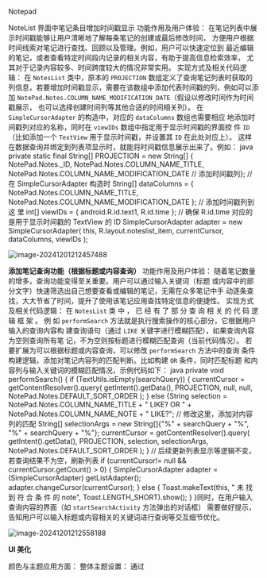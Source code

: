 Notepad 

 NoteList 界面中笔记条目增加时间戳显示 功能作用及用户体验： 在笔记列表中展示时间戳能够让用户清晰地了解每条笔记的创建或最后修改时间， 方便用户根据时间线索对笔记进行查找、回顾以及管理。例如，用户可以快速定位到 最近编辑的笔记，或者查看特定时间段内记录的相关内容，有助于提高信息检索效率， 尤其对于记录内容较多、时间跨度较大的情况非常实用。 实现方式及相关代码逻辑： 在 `NotesList` 类中，原本的 `PROJECTION` 数组定义了查询笔记列表时获取的 列信息，若要增加时间戳显示，需要在该数组中添加代表时间戳的列，例如可以添加 `NotePad.Notes.COLUMN_NAME_MODIFICATION_DATE`（假设以修改时间作为时间戳展示， 也可以选择创建时间列等其他合适的时间相关列）。 在 `SimpleCursorAdapter` 的构造中，对应的 `dataColumns` 数组也需要相应 地添加时间戳列对应的名称，同时在 `viewIDs` 数组中指定用于显示时间戳的界面控 件 `ID`（比如添加一个 `TextView` 用于显示时间戳，并设置其 `ID` 在此处对应上）。 这样在数据查询并绑定到列表项显示时，就能将时间戳信息展示出来了。例如： java private static final String[] PROJECTION = new String[] { NotePad.Notes._ID, NotePad.Notes.COLUMN_NAME_TITLE, NotePad.Notes.COLUMN_NAME_MODIFICATION_DATE // 添加时间戳列}; // 在 SimpleCursorAdapter 构造时 String[] dataColumns = { NotePad.Notes.COLUMN_NAME_TITLE, NotePad.Notes.COLUMN_NAME_MODIFICATION_DATE }; // 添加时间戳列到这 里 int[] viewIDs = { android.R.id.text1, R.id.time }; // 确保 R.id.time 对应的 是用于显示时间戳的 TextView 的 ID SimpleCursorAdapter adapter = new SimpleCursorAdapter( this, R.layout.noteslist_item, currentCursor, dataColumns, viewIDs );

![image-20241201212457488](C:\Users\ryan\Desktop\NotePad_new-master\image-20241201212457488.png)

**添加笔记查询功能（根据标题或内容查询）** 功能作用及用户体验： 随着笔记数量的增多，查询功能变得至关重要。用户可以通过输入关键词（标题 或内容中的部分文字）快速筛选出自己想要查看或编辑的笔记，无需在众多笔记中手 动逐条查找，大大节省了时间，提升了使用该笔记应用查找特定信息的便捷性。 实现方式及相关代码逻辑： 在 `NotesList` 类 中 ， 已 经 有 了 部 分 查 询 相 关 的 代 码 逻 辑 框 架 。 例 如 `performSearch` 方法就是执行搜索操作的核心部分，它根据用户输入的查询内容构 建查询语句（通过 `LIKE` 关键字进行模糊匹配），如果查询内容为空则查询所有笔 记，不为空则按标题进行模糊匹配查询（当前代码情况）。 若要扩展为可以根据标题或内容查询，可以修改 `performSearch` 方法中的查询 条件构建逻辑，添加对笔记内容列的匹配判断。比如构建 `OR` 条件，同时匹配标题 和内容列与输入关键词的模糊匹配情况，示例代码如下： java private void performSearch() { if (TextUtils.isEmpty(searchQuery)) { currentCursor = getContentResolver().query( getIntent().getData(), PROJECTION, null, null, NotePad.Notes.DEFAULT_SORT_ORDER ); } else {String selection = NotePad.Notes.COLUMN_NAME_TITLE + " LIKE? OR " + NotePad.Notes.COLUMN_NAME_NOTE + " LIKE?"; // 修改这里，添加对内容列的匹配 String[] selectionArgs = new String[]{"%" + searchQuery + "%", "%" + searchQuery + "%"}; currentCursor = getContentResolver().query( getIntent().getData(), PROJECTION, selection, selectionArgs, NotePad.Notes.DEFAULT_SORT_ORDER ); } // 后续更新列表显示等逻辑不变，若查询结果不为空，刷新列表 if (currentCursor!= null && currentCursor.getCount() > 0) { SimpleCursorAdapter adapter = (SimpleCursorAdapter) getListAdapter(); adapter.changeCursor(currentCursor); } else { Toast.makeText(this, " 未 找 到 符 合 条 件 的 note", Toast.LENGTH_SHORT).show(); } }同时，在用户输入查询内容的界面（如 `startSearchActivity` 方法弹出的对话框） 需要做好提示，告知用户可以输入标题或内容相关的关键词进行查询等交互细节优化。

![image-20241201212558188](C:\Users\ryan\Desktop\NotePad_new-master\image-20241201212558188.png)

**UI 美化** 

颜色与主题应用方面： 整体主题设置： 通过 <style name="AppTheme"
parent="Theme.MaterialComponents.Light.NoActionBar"> 定义了应用的基础主题，其中设置了 android:windowBackground 为@color/white，这使得整个应用窗口的背景呈现白色，营造出简洁明亮的视觉基础效果。同时还定义了 AppTheme.Light 和AppTheme.Dark 两种不同风格的主题变体，分别适用于亮色和暗色模式（例如AppTheme.Dark 中 设 置 android:windowBackground 为 @color/black ，android:statusBarColor 为 @color/dark_gray 等，能呈现出暗色风格的整体界面），方便根据用户偏好或系统设置切换不同的视觉风格。控件颜色应用示例：对于 Title TextView（标题文本视图），其文本样式 AppTheme.TextAppearance.Title中定义了 android:textColor 为 #333333，文字大小为 18sp，字体为 sans 且加粗
显示，这种颜色搭配白色的背景，使得标题清晰且突出，方便用户快速识别每条笔记的主题内容。Timestamp TextView（时间戳文本视图）对应的文本样式
AppTheme.TextAppearance.Timestamp 里，文本颜色设为 #888888，字号为 12sp，常规字体样式，相对较淡的颜色用于显示时间戳信息，既能够展示必要的时间信息又不会过于突兀，与标题文字在视觉上形成主次分明的效果。
在定义的颜色资源中，还有诸如 your_color_for_edittext 和
your_color_for_linear_layout 等自定义颜色项，可以灵活应用到 EditText、
LinearLayout 等 相 应 控 件 上 。 比 如 将 EditText 的 背 景 颜 色 设 为
@color/your_color_for_edittext（示例中为白色），使其在视觉上更加整洁统一，
输入区域更清晰可见。布局与控件样式方面：
列表项布局（基于 ConstraintLayout 的布局文件）：
整体布局：除了前面提到的背景颜色和内边距设置营造出舒适的展示区域外，通过ConstraintLayout 的约束机制来精确排列控件位置。例如 Title TextView 通过约束app:layout_constraintTop_toTopOf="parent"、
app:layout_constraintStart_toStartOf="parent" 和app:layout_constraintEnd_toEndOf="parent"，使其水平方向占满父容器并且位于顶部 ， 保 证 标 题 展 示 的 整 齐 和 突 出 。 Timestamp TextView 则 通 过app:layout_constraintTop_toBottomOf="@android:id/text1" 约束在标题下方显示，且 app:layout_constraintEnd_toEndOf="parent" 使其靠右侧对齐，符合常规的信息排列习惯，方便用户查看。
分割线：使用 <View> 元素作为分割线，宽度 match_parent 横跨整个布局宽度，高度 1dp 并设置背景颜色为 #DDDDDD，通过约束
app:layout_constraintTop_toBottomOf="@+id/time" 等使其位于时间戳下方，清晰
地划分开不同的笔记列表项，增强了列表的层次感和可读性。
标题编辑布局（基于 LinearLayout 的布局文件）：
布局排列：LinearLayout 的 orientation 为 vertical，使得内部控件按照垂直方向
依次排列。EditText 用于输入标题，设置了最大行数为 1、上下边距等属性，在有限的空间内保证标题输入的简洁性和合理性，同时开启了自动文本修正、首字母大写以及水平滚动等功能，提升用户输入体验。
按钮设置：下方的 Button 通过 android:layout_gravity="right" 使其靠右对齐，显示的文本来源于 @string/button_ok 字符串资源（方便本地化等多语言适配），并且设置了点击事件 onClick="onClickOk" 用于处理用户点击确认的操作逻辑，整体布局紧凑且符合操作流程的直观性。

笔记内容编辑布局（自定义 LinedEditText 的布局文件）：功能与样式结合：该 EditText 的自定义类
com.example.android.notepad.NoteEditor$LinedEditText 可能实现了一些特殊功能 （ 比 如 绘 制行 线 等 在 代 码 中 有 相 关 逻辑 ） ， 在 样 式 上 设 置 其 背景 为 透 明
（android:background="@android:color/transparent"），添加了内边距、垂直滚动条、渐隐边缘等属性，使得文本编辑区域既美观又实用，文本大小设为 22sp 以及开启首字母大写功能，方便用户输入和查看笔记内容，整体注重内容编辑的舒适性和便捷性。

![image-20241201212921252](C:\Users\ryan\Desktop\NotePad_new-master\image-20241201212921252.png)

**排序功能**
功能逻辑与交互方面：
排序选项定义与切换逻辑：在 NotesList 类中（结合之前提到的代码逻辑），定义了SORT_ORDERS 数组，其中包含了可供排序的列选项（比如按标题、按修改时间等），通过 currentSortOrderIndex 变量来确定当前选择的排序依据在数组中的索引位置，用 户 在 操 作 界面 （ 如 菜 单 选 项 等 地 方 ）可 以 触 发 切 换 这 个 索 引 值（ 例 如 在onCreateOptionsMenu 方法中创建排序菜单选项，并设置其点击事件监听器来实现索引值的取模自增切换等操作），进而实现切换不同排序方式的功能。同时，isAscendingOrder 变量用于控制排序的顺序是升序还是降序，也可以在相应的交互操作中进行切换，例如通过再次点击排序菜单或者设置专门的升序降序切换按钮等方式来改变其值，从而实现灵活的排序顺序调整。
排序执行与界面更新：performSort 方法承担了实际的排序执行任务，它会根据当前的 currentSortOrderIndex 和 isAscendingOrder 值构建合适的 SQL 的 ORDER BY子句（例如按选中的列并结合升序或降序关键字），然后通过内容提供者的 query 方法发起查询请求获取按照指定排序规则排序后的笔记数据。获取到新的排序后的数据后，会利用 SimpleCursorAdapter 的 changeCursor 方法更新列表显示，使得笔记列表在界面上按照新的排序顺序展示给用户，整个过程实现了从用户操作触发排序到数据重新获取并更新界面显示的完整流程，方便用户从不同排序角度查看笔记内容，有助于信息的梳理和查找。

![image-20241201212941189](C:\Users\ryan\Desktop\NotePad_new-master\image-20241201212941189.png)
